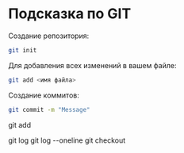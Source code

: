 # Подсказка по GIT

Создание репозитория:
```sh
git init
```
Для добавления всех изменений в вашем файле:
```sh
git add <имя файла>
```
Создание коммитов:
```sh
git commit -m "Message"
```
git add

git log
git log --oneline
git checkout